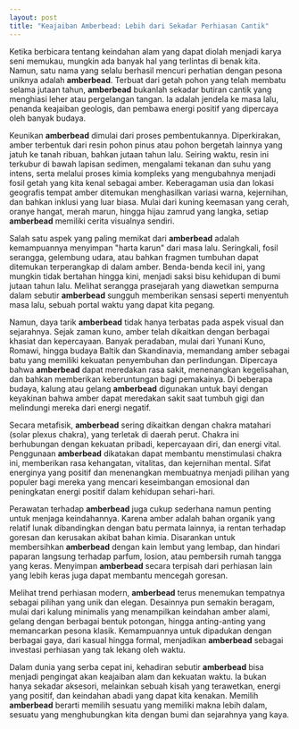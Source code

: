 ```yaml
---
layout: post
title: "Keajaiban Amberbead: Lebih dari Sekadar Perhiasan Cantik"
---
```


Ketika berbicara tentang keindahan alam yang dapat diolah menjadi karya seni memukau, mungkin ada banyak hal yang terlintas di benak kita. Namun, satu nama yang selalu berhasil mencuri perhatian dengan pesona uniknya adalah **amberbead**. Terbuat dari getah pohon yang telah membatu selama jutaan tahun, **amberbead** bukanlah sekadar butiran cantik yang menghiasi leher atau pergelangan tangan. Ia adalah jendela ke masa lalu, penanda keajaiban geologis, dan pembawa energi positif yang dipercaya oleh banyak budaya.

Keunikan **amberbead** dimulai dari proses pembentukannya. Diperkirakan, amber terbentuk dari resin pohon pinus atau pohon bergetah lainnya yang jatuh ke tanah ribuan, bahkan jutaan tahun lalu. Seiring waktu, resin ini terkubur di bawah lapisan sedimen, mengalami tekanan dan suhu yang intens, serta melalui proses kimia kompleks yang mengubahnya menjadi fosil getah yang kita kenal sebagai amber. Keberagaman usia dan lokasi geografis tempat amber ditemukan menghasilkan variasi warna, kejernihan, dan bahkan inklusi yang luar biasa. Mulai dari kuning keemasan yang cerah, oranye hangat, merah marun, hingga hijau zamrud yang langka, setiap **amberbead** memiliki cerita visualnya sendiri.

Salah satu aspek yang paling memikat dari **amberbead** adalah kemampuannya menyimpan "harta karun" dari masa lalu. Seringkali, fosil serangga, gelembung udara, atau bahkan fragmen tumbuhan dapat ditemukan terperangkap di dalam amber. Benda-benda kecil ini, yang mungkin tidak bertahan hingga kini, menjadi saksi bisu kehidupan di bumi jutaan tahun lalu. Melihat serangga prasejarah yang diawetkan sempurna dalam sebutir **amberbead** sungguh memberikan sensasi seperti menyentuh masa lalu, sebuah portal waktu yang dapat kita pegang.

Namun, daya tarik **amberbead** tidak hanya terbatas pada aspek visual dan sejarahnya. Sejak zaman kuno, amber telah dikaitkan dengan berbagai khasiat dan kepercayaan. Banyak peradaban, mulai dari Yunani Kuno, Romawi, hingga budaya Baltik dan Skandinavia, memandang amber sebagai batu yang memiliki kekuatan penyembuhan dan perlindungan. Dipercaya bahwa **amberbead** dapat meredakan rasa sakit, menenangkan kegelisahan, dan bahkan memberikan keberuntungan bagi pemakainya. Di beberapa budaya, kalung atau gelang **amberbead** digunakan untuk bayi dengan keyakinan bahwa amber dapat meredakan sakit saat tumbuh gigi dan melindungi mereka dari energi negatif.

Secara metafisik, **amberbead** sering dikaitkan dengan chakra matahari (solar plexus chakra), yang terletak di daerah perut. Chakra ini berhubungan dengan kekuatan pribadi, kepercayaan diri, dan energi vital. Penggunaan **amberbead** dikatakan dapat membantu menstimulasi chakra ini, memberikan rasa kehangatan, vitalitas, dan kejernihan mental. Sifat energinya yang positif dan menenangkan membuatnya menjadi pilihan yang populer bagi mereka yang mencari keseimbangan emosional dan peningkatan energi positif dalam kehidupan sehari-hari.

Perawatan terhadap **amberbead** juga cukup sederhana namun penting untuk menjaga keindahannya. Karena amber adalah bahan organik yang relatif lunak dibandingkan dengan batu permata lainnya, ia rentan terhadap goresan dan kerusakan akibat bahan kimia. Disarankan untuk membersihkan **amberbead** dengan kain lembut yang lembap, dan hindari paparan langsung terhadap parfum, losion, atau pembersih rumah tangga yang keras. Menyimpan **amberbead** secara terpisah dari perhiasan lain yang lebih keras juga dapat membantu mencegah goresan.

Melihat trend perhiasan modern, **amberbead** terus menemukan tempatnya sebagai pilihan yang unik dan elegan. Desainnya pun semakin beragam, mulai dari kalung minimalis yang menampilkan keindahan amber alami, gelang dengan berbagai bentuk potongan, hingga anting-anting yang memancarkan pesona klasik. Kemampuannya untuk dipadukan dengan berbagai gaya, dari kasual hingga formal, menjadikan **amberbead** sebagai investasi perhiasan yang tak lekang oleh waktu.

Dalam dunia yang serba cepat ini, kehadiran sebutir **amberbead** bisa menjadi pengingat akan keajaiban alam dan kekuatan waktu. Ia bukan hanya sekadar aksesori, melainkan sebuah kisah yang terawetkan, energi yang positif, dan keindahan abadi yang dapat kita kenakan. Memilih **amberbead** berarti memilih sesuatu yang memiliki makna lebih dalam, sesuatu yang menghubungkan kita dengan bumi dan sejarahnya yang kaya.
